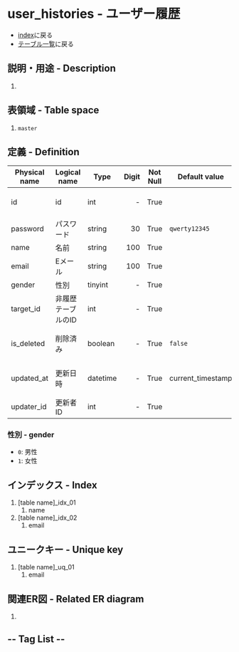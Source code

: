 # user_histories - ユーザー履歴
- [index](/)に戻る
- [テーブル一覧](../list_tables.md)に戻る

## 説明・用途 - Description
1. <GreenBadge text="T.B.D." />

## 表領域 - Table space
1. `master`

## 定義 - Definition

| Physical name | Logical name       | Type     | Digit | Not Null | Default value     | Description                     |
| ------------- | ------------------ | -------- | ----: | :------: | ----------------- | ------------------------------- |
| id            | id                 | int      |     - |   True   |                   | Primary key. auto increment     |
| password      | パスワード         | string   |    30 |   True   | `qwerty12345`     | crypt                           |
| name          | 名前               | string   |   100 |   True   |                   |                                 |
| email         | Eメール            | string   |   100 |   True   |                   |                                 |
| gender        | 性別               | tinyint  |     - |   True   |                   | [性別](#性別-gender)            |
| target_id     | 非履歴テーブルのID | int      |     - |   True   |                   |                                 |
| is_deleted    | 削除済み           | boolean  |     - |   True   | `false`           | 非履歴を削除したときのみ `true` |
| updated_at    | 更新日時           | datetime |     - |   True   | current_timestamp | insert時のみセットされる        |
| updater_id    | 更新者ID           | int      |     - |   True   |                   | user_id                         |

### 性別 - gender
- `0`: 男性
- `1`: 女性

## インデックス - Index
1. [table name]_idx_01
    1. name
1. [table name]_idx_02
    1. email

## ユニークキー - Unique key
1. [table name]_uq_01
    1. email

## 関連ER図 - Related ER diagram
1. <GreenBadge text="T.B.D." />

## -- Tag List --
<TagList />
